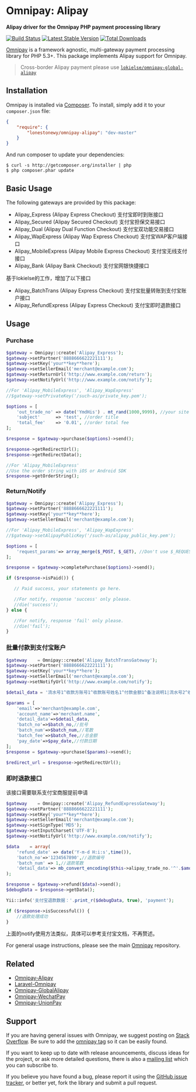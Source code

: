 # Omnipay: Alipay

**Alipay driver for the Omnipay PHP payment processing library**

[![Build Status](https://travis-ci.org/lokielse/omnipay-alipay.png?branch=master)](https://travis-ci.org/lokielse/omnipay-alipay)
[![Latest Stable Version](https://poser.pugx.org/lokielse/omnipay-alipay/version.png)](https://packagist.org/packages/lokielse/omnipay-alipay)
[![Total Downloads](https://poser.pugx.org/lokielse/omnipay-alipay/d/total.png)](https://packagist.org/packages/lokielse/omnipay-alipay)

[Omnipay](https://github.com/omnipay/omnipay) is a framework agnostic, multi-gateway payment
processing library for PHP 5.3+. This package implements Alipay support for Omnipay.

> Cross-border Alipay payment please use [`lokielse/omnipay-global-alipay`](https://github.com/lokielse/omnipay-global-alipay)

## Installation

Omnipay is installed via [Composer](http://getcomposer.org/). To install, simply add it to your `composer.json` file:

```json
{
    "require": {
        "lonestonewy/omnipay-alipay": "dev-master"
    }
}
```

And run composer to update your dependencies:

    $ curl -s http://getcomposer.org/installer | php
    $ php composer.phar update

## Basic Usage

The following gateways are provided by this package:


* Alipay_Express (Alipay Express Checkout) 支付宝即时到账接口
* Alipay_Secured (Alipay Secured Checkout) 支付宝担保交易接口
* Alipay_Dual (Alipay Dual Function Checkout) 支付宝双功能交易接口
* Alipay_WapExpress (Alipay Wap Express Checkout) 支付宝WAP客户端接口
* Alipay_MobileExpress (Alipay Mobile Express Checkout) 支付宝无线支付接口
* Alipay_Bank (Alipay Bank Checkout) 支付宝网银快捷接口

基于lokielse的工作，增加了以下接口

* Alipay_BatchTrans  (Alipay Express Checkout) 支付宝批量转账到支付宝账户接口
* Alipay_RefundExpress  (Alipay Express Checkout) 支付宝即时退款接口

## Usage

### Purchase
```php
$gateway = Omnipay::create('Alipay_Express');
$gateway->setPartner('8888666622221111');
$gateway->setKey('your**key**here');
$gateway->setSellerEmail('merchant@example.com');
$gateway->setReturnUrl('http://www.example.com/return');
$gateway->setNotifyUrl('http://www.example.com/notify');

//For 'Alipay_MobileExpress', 'Alipay_WapExpress'
//$gateway->setPrivateKey('/such-as/private_key.pem');

$options = [
    'out_trade_no' => date('YmdHis') . mt_rand(1000,9999), //your site trade no, unique
    'subject'      => 'test', //order title
    'total_fee'    => '0.01', //order total fee
];

$response = $gateway->purchase($options)->send();

$response->getRedirectUrl();
$response->getRedirectData();

//For 'Alipay_MobileExpress'
//Use the order string with iOS or Android SDK
$response->getOrderString();
```

### Return/Notify
```php
$gateway = Omnipay::create('Alipay_Express');
$gateway->setPartner('8888666622221111');
$gateway->setKey('your**key**here');
$gateway->setSellerEmail('merchant@example.com');

//For 'Alipay_MobileExpress', 'Alipay_WapExpress'
//$gateway->setAlipayPublicKey('/such-as/alipay_public_key.pem');

$options = [
    'request_params'=> array_merge($_POST, $_GET), //Don't use $_REQUEST for may contain $_COOKIE
];

$response = $gateway->completePurchase($options)->send();

if ($response->isPaid()) {

   // Paid success, your statements go here.

   //For notify, response 'success' only please.
   //die('success');
} else {

   //For notify, response 'fail' only please.
   //die('fail');
}
```

### 批量付款到支付宝账户
```php
$gateway    = Omnipay::create('Alipay_BatchTransGateway');
$gateway->setPartner('8888666622221111');
$gateway->setKey('your**key**here');
$gateway->setSellerEmail('merchant@example.com');
$gateway->setNotifyUrl('http://www.example.com/notify');

$detail_data = '流水号1^收款方账号1^收款账号姓名1^付款金额1^备注说明1|流水号2^收款方账号2^收款账号姓名2^付款金额2^备注说明2......';

$params = [
    'email'=>'merchant@example.com',
    'account_name'=>'merchant.name',
    'detail_data'=>$detail_data,
    'batch_no'=>$batch_no,//批号
    'batch_num'=>$batch_num,//笔数
    'batch_fee'=>$batch_fee,//总金额
    'pay_date'=>$pay_date,//付款日期
];
$response = $gateway->purchase($params)->send();

$redirect_url = $response->getRedirectUrl();
```
### 即时退款接口
该接口需要联系支付宝商服提前申请
```php
$gateway    = Omnipay::create('Alipay_RefundExpressGateway');
$gateway->setPartner('8888666622221111');
$gateway->setKey('your**key**here');
$gateway->setSellerEmail('merchant@example.com');
$gateway->setSignType('MD5');
$gateway->setInputCharset('UTF-8');
$gateway->setNotifyUrl('http://www.example.com/notify');

$data    = array(
    'refund_date' => date('Y-m-d H:i:s',time()),
    'batch_no'=>'1234567890',//退款编号
    'batch_num' => 1,//退款笔数
    'detail_data'=> mb_convert_encoding($this->alipay_trade_no.'^'.$amount.'^客户取消订单','GBK'),//退款数据，一次可以发起一批退款
);

$response = $gateway->refund($data)->send();
$debugData = $response->getData();

Yii::info('支付宝退款数据：'.print_r($debugData, true), 'payment');

if ($response->isSuccessful()) {
    //退款处理成功
}

```
上面的notify使用方法类似，具体可以参考支付宝文档，不再赘述。



For general usage instructions, please see the main [Omnipay](https://github.com/omnipay/omnipay)
repository.

## Related

- [Omnipay-Alipay](https://github.com/lokielse/omnipay-alipay)
- [Laravel-Omnipay](https://github.com/ignited/laravel-omnipay)
- [Omnipay-GlobalAlipay](https://github.com/lokielse/omnipay-global-alipay)
- [Omnipay-WechatPay](https://github.com/lokielse/omnipay-wechatpay)
- [Omnipay-UnionPay](https://github.com/lokielse/omnipay-unionpay)

## Support

If you are having general issues with Omnipay, we suggest posting on
[Stack Overflow](http://stackoverflow.com/). Be sure to add the
[omnipay tag](http://stackoverflow.com/questions/tagged/omnipay) so it can be easily found.

If you want to keep up to date with release anouncements, discuss ideas for the project,
or ask more detailed questions, there is also a [mailing list](https://groups.google.com/forum/#!forum/omnipay) which
you can subscribe to.

If you believe you have found a bug, please report it using the [GitHub issue tracker](https://github.com/lokielse/omnipay-alipay/issues),
or better yet, fork the library and submit a pull request.

